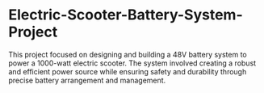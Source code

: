 # Electric-Scooter-Battery-System-Project
This project focused on designing and building a 48V battery system to power a 1000-watt electric scooter. The system involved creating a robust and efficient power source while ensuring safety and durability through precise battery arrangement and management.
